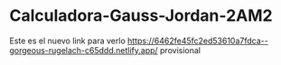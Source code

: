 # Calculadora-Gauss-Jordan-2AM2
Este es el nuevo link para verlo https://6462fe45fc2ed53610a7fdca--gorgeous-rugelach-c65ddd.netlify.app/
provisional 
